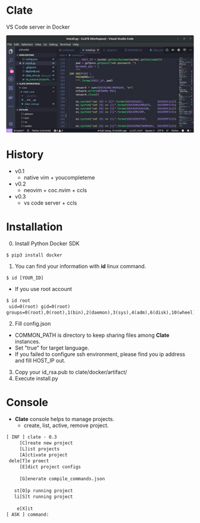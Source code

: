 # Clate
VS Code server in Docker

![clate](img/clate.png "clate")

# History
* v0.1
  - native vim + youcompleteme
* v0.2
  - neovim + coc.nvim + ccls
* v0.3
  - vs code server + ccls

# Installation
0. Install Python Docker SDK
```
$ pip3 install docker
```
1. You can find your information with **id** linux command.
```
$ id [YOUR_ID]
```
  - If you use root account
```
$ id root
 uid=0(root) gid=0(root) groups=0(root),0(root),1(bin),2(daemon),3(sys),4(adm),6(disk),10(wheel),11(floppy),20(dialout),26(tape),27(video)
```
2. Fill config.json
  - COMMON_PATH is directory to keep sharing files among **Clate** instances.
  - Set "true" for target language.
  - If you failed to configure ssh environment, please find you ip address and fill HOST_IP out.
3. Copy your id_rsa.pub to clate/docker/artifact/
4. Execute install.py

# Console
* **Clate** console helps to manage projects.
  - create, list, active, remove project.
```
[ INF ] clate - 0.3
     [C]reate new project
     [L]ist projects
     [A]ctivate project
 dele[T]e proect
     [E]dict project configs

     [G]enerate compile_commands.json

   st[O]p running project
   li[S]t running project

    e[X]it
[ ASK ] command:
```
